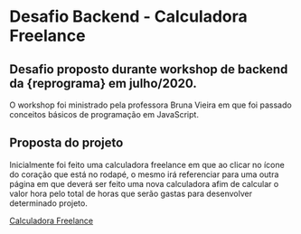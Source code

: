 # Desafio Backend - Calculadora Freelance

## Desafio proposto durante workshop de backend da {reprograma} em julho/2020.

O workshop foi ministrado pela professora Bruna Vieira em que foi passado conceitos básicos de programação em JavaScript.

## Proposta do projeto

Inicialmente foi feito uma calculadora freelance em que ao clicar no ícone do coração que está no rodapé, o mesmo irá referenciar para uma outra página em que deverá ser feito uma nova calculadora afim de calcular o valor hora pelo total de horas que serão gastas para desenvolver determinado projeto.

[Calculadora Freelance](https://proj-ghislaine-latorraca.netlify.app/)
